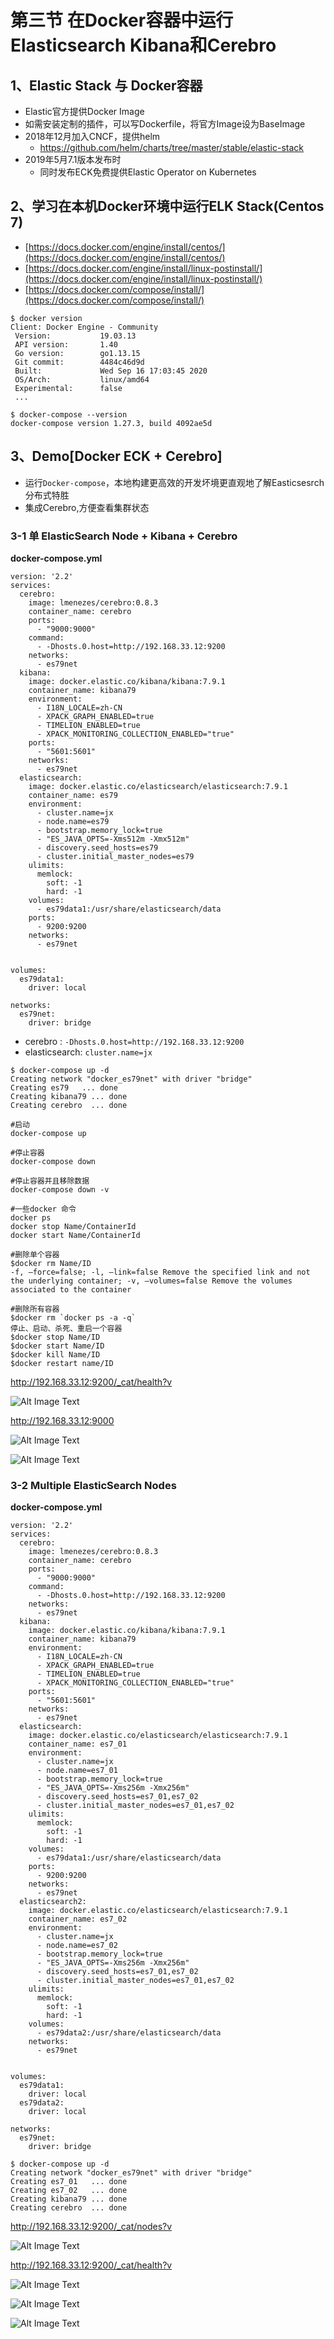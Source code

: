 # **第三节 在Docker容器中运行Elasticsearch Kibana和Cerebro**

## **1、Elastic Stack 与 Docker容器**

* Elastic官方提供Docker Image 
* 如需安装定制的插件，可以写Dockerfile，将官方Image设为BaseImage 
* 2018年12月加入CNCF，提供helm 
	* https://github.com/helm/charts/tree/master/stable/elastic-stack 
* 2019年5月7.1版本发布时 
	* 同时发布ECK免费提供Elastic Operator on Kubernetes 


## **2、学习在本机Docker环境中运行ELK Stack(Centos 7)**

* [https://docs.docker.com/engine/install/centos/](https://docs.docker.com/engine/install/centos/)
* [https://docs.docker.com/engine/install/linux-postinstall/](https://docs.docker.com/engine/install/linux-postinstall/)
* [https://docs.docker.com/compose/install/](https://docs.docker.com/compose/install/)

```
$ docker version
Client: Docker Engine - Community
 Version:           19.03.13
 API version:       1.40
 Go version:        go1.13.15
 Git commit:        4484c46d9d
 Built:             Wed Sep 16 17:03:45 2020
 OS/Arch:           linux/amd64
 Experimental:      false
 ...
```

```
$ docker-compose --version
docker-compose version 1.27.3, build 4092ae5d
```

## 3、Demo[Docker ECK + Cerebro]

* 运行`Docker-compose`，本地构建更高效的开发坏境更直观地了解Easticsesrch分布式特胜 
* 集成Cerebro,方便查看集群状态 


### 3-1 单 ElasticSearch Node + Kibana + Cerebro

**docker-compose.yml**

```
version: '2.2'
services:
  cerebro:
    image: lmenezes/cerebro:0.8.3
    container_name: cerebro
    ports:
      - "9000:9000"
    command:
      - -Dhosts.0.host=http://192.168.33.12:9200
    networks:
      - es79net
  kibana:
    image: docker.elastic.co/kibana/kibana:7.9.1
    container_name: kibana79
    environment:
      - I18N_LOCALE=zh-CN
      - XPACK_GRAPH_ENABLED=true
      - TIMELION_ENABLED=true
      - XPACK_MONITORING_COLLECTION_ENABLED="true"
    ports:
      - "5601:5601"
    networks:
      - es79net
  elasticsearch:
    image: docker.elastic.co/elasticsearch/elasticsearch:7.9.1
    container_name: es79
    environment:
      - cluster.name=jx
      - node.name=es79
      - bootstrap.memory_lock=true
      - "ES_JAVA_OPTS=-Xms512m -Xmx512m"
      - discovery.seed_hosts=es79
      - cluster.initial_master_nodes=es79
    ulimits:
      memlock:
        soft: -1
        hard: -1
    volumes:
      - es79data1:/usr/share/elasticsearch/data
    ports:
      - 9200:9200
    networks:
      - es79net


volumes:
  es79data1:
    driver: local

networks:
  es79net:
    driver: bridge
```

* cerebro : `-Dhosts.0.host=http://192.168.33.12:9200`
* elasticsearch: `cluster.name=jx`


```
$ docker-compose up -d
Creating network "docker_es79net" with driver "bridge"
Creating es79   ... done
Creating kibana79 ... done
Creating cerebro  ... done
```


```
#启动
docker-compose up

#停止容器
docker-compose down

#停止容器并且移除数据
docker-compose down -v

#一些docker 命令
docker ps
docker stop Name/ContainerId
docker start Name/ContainerId

#删除单个容器
$docker rm Name/ID
-f, –force=false; -l, –link=false Remove the specified link and not the underlying container; -v, –volumes=false Remove the volumes associated to the container

#删除所有容器
$docker rm `docker ps -a -q`  
停止、启动、杀死、重启一个容器
$docker stop Name/ID  
$docker start Name/ID  
$docker kill Name/ID  
$docker restart name/ID
```

http://192.168.33.12:9200/_cat/health?v

![Alt Image Text](../images/chap2_3_1.png "body image")

http://192.168.33.12:9000

![Alt Image Text](../images/chap2_3_2.png "body image")

![Alt Image Text](../images/chap2_3_3.png "body image")


### 3-2 Multiple ElasticSearch Nodes 

**docker-compose.yml**

```
version: '2.2'
services:
  cerebro:
    image: lmenezes/cerebro:0.8.3
    container_name: cerebro
    ports:
      - "9000:9000"
    command:
      - -Dhosts.0.host=http://192.168.33.12:9200
    networks:
      - es79net
  kibana:
    image: docker.elastic.co/kibana/kibana:7.9.1
    container_name: kibana79
    environment:
      - I18N_LOCALE=zh-CN
      - XPACK_GRAPH_ENABLED=true
      - TIMELION_ENABLED=true
      - XPACK_MONITORING_COLLECTION_ENABLED="true"
    ports:
      - "5601:5601"
    networks:
      - es79net
  elasticsearch:
    image: docker.elastic.co/elasticsearch/elasticsearch:7.9.1
    container_name: es7_01
    environment:
      - cluster.name=jx
      - node.name=es7_01
      - bootstrap.memory_lock=true
      - "ES_JAVA_OPTS=-Xms256m -Xmx256m"
      - discovery.seed_hosts=es7_01,es7_02
      - cluster.initial_master_nodes=es7_01,es7_02
    ulimits:
      memlock:
        soft: -1
        hard: -1
    volumes:
      - es79data1:/usr/share/elasticsearch/data
    ports:
      - 9200:9200
    networks:
      - es79net
  elasticsearch2:
    image: docker.elastic.co/elasticsearch/elasticsearch:7.9.1
    container_name: es7_02
    environment:
      - cluster.name=jx
      - node.name=es7_02
      - bootstrap.memory_lock=true
      - "ES_JAVA_OPTS=-Xms256m -Xmx256m"
      - discovery.seed_hosts=es7_01,es7_02
      - cluster.initial_master_nodes=es7_01,es7_02
    ulimits:
      memlock:
        soft: -1
        hard: -1
    volumes:
      - es79data2:/usr/share/elasticsearch/data
    networks:
      - es79net


volumes:
  es79data1:
    driver: local
  es79data2:
    driver: local

networks:
  es79net:
    driver: bridge
```

```
$ docker-compose up -d
Creating network "docker_es79net" with driver "bridge"
Creating es7_01   ... done
Creating es7_02   ... done
Creating kibana79 ... done
Creating cerebro  ... done
```

http://192.168.33.12:9200/_cat/nodes?v

![Alt Image Text](../images/chap2_3_4.png "body image")

http://192.168.33.12:9200/_cat/health?v

![Alt Image Text](../images/chap2_3_5.png "body image")

![Alt Image Text](../images/chap2_3_6.png "body image")

![Alt Image Text](../images/chap2_3_7.png "body image")

